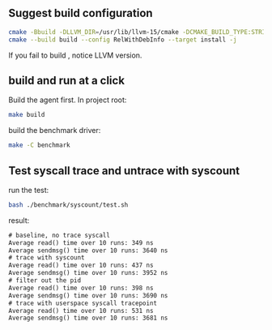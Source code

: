 
## Suggest build configuration

```sh
cmake -Bbuild -DLLVM_DIR=/usr/lib/llvm-15/cmake -DCMAKE_BUILD_TYPE:STRING=RelWithDebInfo -DBPFTIME_LLVM_JIT=1 -DBPFTIME_ENABLE_LTO=1 -DSPDLOG_ACTIVE_LEVEL=SPDLOG_LEVEL_INFO -DENABLE_PROBE_WRITE_CHECK=0 -DENABLE_PROBE_READ_CHECK=0
cmake --build build --config RelWithDebInfo --target install -j
```

If you fail to build , notice LLVM version.

## build and run at a click

Build the agent first. In project root:

```sh
make build
```

build the benchmark driver:

```sh
make -C benchmark
```

## Test syscall trace and untrace with syscount

run the test:

```sh
bash ./benchmark/syscount/test.sh
```

result:

```txt
# baseline, no trace syscall
Average read() time over 10 runs: 349 ns
Average sendmsg() time over 10 runs: 3640 ns
# trace with syscount
Average read() time over 10 runs: 437 ns
Average sendmsg() time over 10 runs: 3952 ns
# filter out the pid
Average read() time over 10 runs: 398 ns
Average sendmsg() time over 10 runs: 3690 ns
# trace with userspace syscall tracepoint
Average read() time over 10 runs: 531 ns
Average sendmsg() time over 10 runs: 3681 ns
```

